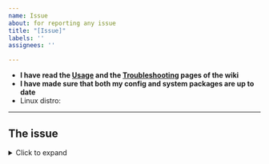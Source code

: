 ```yaml
---
name: Issue
about: for reporting any issue
title: "[Issue]"
labels: ''
assignees: ''

---
```


- **I have read the [Usage](https://end-4.github.io/dots-hyprland-wiki/en/i-i/02usage) and the [Troubleshooting](https://end-4.github.io/dots-hyprland-wiki/en/i-i/03troubleshooting) pages of the wiki**
- **I have made sure that both my config and system packages are up to date**
- Linux distro: 
<!-- Tip: you may use `lsb_release -a` to get this info -->
---
## The issue
<!-- Describe your problem here. -->
<!-- 1. Please write in **English**. -->
<!-- 2. Use `LANG=C` to get the output of a command in English, eg. `LANG=C date` displays time in English. -->
<!-- 3. If it throws errors, **PLEASE**, attach logs and describe in detail if possible. -->

<details>
<summary>Click to expand</summary>

```plain
Paste your log here
```

</details>

